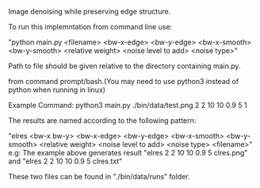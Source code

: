 Image denoising while preserving edge structure.


To run this implemntation from command line use:

"python main.py &lt;filename&gt; &lt;bw-x-edge&gt; &lt;bw-y-edge&gt; &lt;bw-x-smooth&gt; &lt;bw-y-smooth&gt; &lt;relative weight&gt; &lt;noise level to add&gt; &lt;noise type&gt;"

Path to file should be given relative to the directory containing main.py.

from command prompt/bash.(You may need to use python3 instead of python when running in linux)

Example Command: python3 main.py ./bin/data/test.png 2 2 10 10 0.9 5 1
  
The results are named according to the following pattern:

"elres &lt;bw-x bw-y&gt; &lt;bw-x-edge&gt; &lt;bw-y-edge&gt; &lt;bw-x-smooth&gt; &lt;bw-y-smooth&gt; &lt;relative weight&gt; &lt;noise level to add&gt; &lt;noise type&gt; &lt;filename&gt;"
  e.g: The example above generates result "elres 2 2 10 10 0.9 5 clres.png" and "elres 2 2 10 10 0.9 5 clres.txt"

These two files can be found in "./bin/data/runs" folder.

